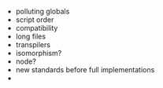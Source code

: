 - polluting globals
- script order
- compatibility
- long files
- transpilers
- isomorphism?
- node?
- new standards before full implementations
-
